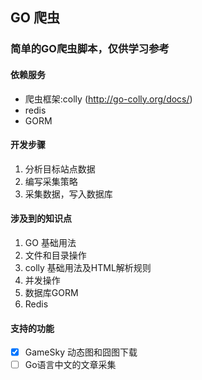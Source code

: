 ## GO 爬虫

### 简单的GO爬虫脚本，仅供学习参考

#### 依赖服务
- 爬虫框架:colly (http://go-colly.org/docs/)
- redis
- GORM

#### 开发步骤
1. 分析目标站点数据
2. 编写采集策略
3. 采集数据，写入数据库

#### 涉及到的知识点
1. GO 基础用法
2. 文件和目录操作
3. colly 基础用法及HTML解析规则
4. 并发操作
5. 数据库GORM
6. Redis

#### 支持的功能
- [x] GameSky 动态图和囧图下载
- [ ] Go语言中文的文章采集 